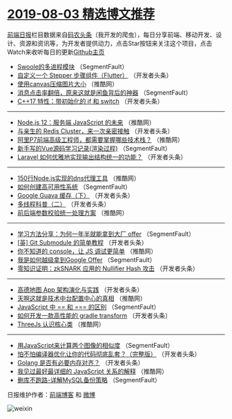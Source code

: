 # [2019-08-03 精选博文推荐](https://toutiao.qdkfweb.cn/date/2019/08/03)

[前端日报](https://qdkfweb.cn/c/news)栏目数据来自[码农头条](https://toutiao.qdkfweb.cn/)（我开发的爬虫），每日分享前端、移动开发、设计、资源和资讯等，为开发者提供动力，点击Star按钮来关注这个项目，点击Watch来收听每日的更新[Github主页](https://github.com/kujian/frontendDaily)
* [Swoole的多进程模块](https://toutiao.qdkfweb.cn/120194.html) （SegmentFault）
* [自定义一个 Stepper 步骤组件（Flutter）](https://toutiao.qdkfweb.cn/120237.html) （开发者头条）
* [使用canvas压缩图片大小](https://toutiao.qdkfweb.cn/120301.html) （推酷网）
* [消息点击率翻倍，原来这就是闲鱼背后的神器](https://toutiao.qdkfweb.cn/120205.html) （SegmentFault）
* [C++17 特性：带初始化的 if 和 switch](https://toutiao.qdkfweb.cn/120255.html) （开发者头条）

***
* [Node.js 12：服务端 JavaScript 的未来](https://toutiao.qdkfweb.cn/120322.html) （推酷网）
* [与亲生的 Redis Cluster，来一次亲密接触](https://toutiao.qdkfweb.cn/120217.html) （开发者头条）
* [阿里P7前端高级工程师，都需要掌握哪些技术栈？](https://toutiao.qdkfweb.cn/120282.html) （推酷网）
* [新手写的Vue源码学习记录(渲染过程)](https://toutiao.qdkfweb.cn/120195.html) （SegmentFault）
* [Laravel 如何优雅地实现输出结构统一的功能？](https://toutiao.qdkfweb.cn/120238.html) （开发者头条）

***
* [150行Node.js实现的dns代理工具](https://toutiao.qdkfweb.cn/120303.html) （推酷网）
* [如何创建高可用性系统](https://toutiao.qdkfweb.cn/120206.html) （SegmentFault）
* [Google Guava 缓存（下）](https://toutiao.qdkfweb.cn/120258.html) （开发者头条）
* [多线程科普（二）](https://toutiao.qdkfweb.cn/120218.html) （开发者头条）
* [前后端参数校验统一处理方案](https://toutiao.qdkfweb.cn/120283.html) （推酷网）

***
* [学习方法分享：为何一年半就能拿到大厂 offer](https://toutiao.qdkfweb.cn/120196.html) （SegmentFault）
* [[英] Git Submodule 的简单教程](https://toutiao.qdkfweb.cn/120240.html) （开发者头条）
* [你不知道的 console，让 JS 调试更简单](https://toutiao.qdkfweb.cn/120304.html) （推酷网）
* [我是如何越级拿到Google Offer](https://toutiao.qdkfweb.cn/120207.html) （SegmentFault）
* [零知识证明：zkSNARK 应用的 Nullifier Hash 攻击](https://toutiao.qdkfweb.cn/120259.html) （开发者头条）

***
* [高德地图 App 架构演化与实践](https://toutiao.qdkfweb.cn/120223.html) （开发者头条）
* [天啊这就是技术中台配置中心的真相](https://toutiao.qdkfweb.cn/120286.html) （推酷网）
* [JavaScript 中 == 和 === 的区别](https://toutiao.qdkfweb.cn/120197.html) （SegmentFault）
* [如何开发一款高性能的 gradle transform](https://toutiao.qdkfweb.cn/120242.html) （开发者头条）
* [ThreeJs 认识核心类](https://toutiao.qdkfweb.cn/120306.html) （推酷网）

***
* [用JavaScript来计算两个图像的相似度](https://toutiao.qdkfweb.cn/120208.html) （SegmentFault）
* [怕不怕编译器优化让你的代码彻底乱套？（完整版）](https://toutiao.qdkfweb.cn/120260.html) （开发者头条）
* [Golang 是否有必要内存对齐？](https://toutiao.qdkfweb.cn/120225.html) （开发者头条）
* [我见过最好最详细的 JavaScript 关系的解释](https://toutiao.qdkfweb.cn/120287.html) （推酷网）
* [删库不跑路-详解MySQL备份策略](https://toutiao.qdkfweb.cn/120198.html) （SegmentFault）

日报维护作者：[前端博客](https://qdkfweb.cn/) 和 [微博](https://qdkfweb.cn/go/weibo)

![weixin](https://user-images.githubusercontent.com/3055447/38468989-651132ac-3b80-11e8-8e6b-15122322a9d7.png)